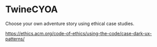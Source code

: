 # TwineCYOA
Choose your own adventure story using ethical case studies.

https://ethics.acm.org/code-of-ethics/using-the-code/case-dark-ux-patterns/

